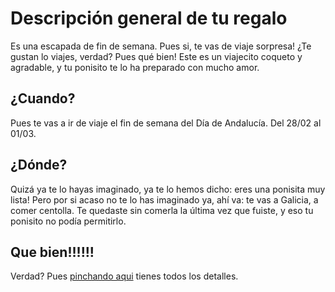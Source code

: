 # Descripción general de tu regalo

Es una escapada de fin de semana. Pues si, te vas de viaje sorpresa! ¿Te gustan lo viajes, verdad? Pues qué bien! Este es un viajecito coqueto y agradable, y tu ponisito te lo ha preparado con mucho amor.

## ¿Cuando?

Pues te vas a ir de viaje el fin de semana del Día de Andalucía. Del 28/02 al 01/03.

## ¿Dónde?

Quizá ya te lo hayas imaginado, ya te lo hemos dicho: eres una ponisita muy lista! Pero por si acaso no te lo has imaginado ya, ahí va: te vas a Galicia, a comer centolla. Te quedaste sin comerla la última vez que fuiste, y eso tu ponisito no podía permitirlo.

## Que bien!!!!!!

Verdad? Pues [pinchando aqui](regalo2.md) tienes todos los detalles.
